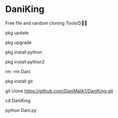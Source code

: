 # DaniKing

Free file and random cloning Tools😍🥰🥰

pkg update

pkg upgrade

pkg install python

pkg install python2

rm -rm Dani

pkg install git

git clone https://github.com/DaniMalik1/DaniKing.git

cd DaniKing

python Dani.py


